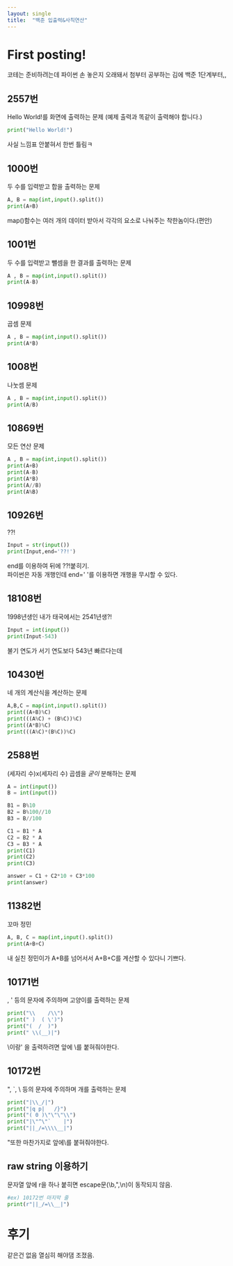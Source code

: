```yaml
---
layout: single
title:  "백준 입출력&사칙연산"
---
```


# First posting!

코테는 준비하려는데 파이썬
손 놓은지 오래돼서 첨부터 공부하는 김에 백준 1단계부터,,

## 2557번  
Hello World!를 화면에 출력하는 문제 (예제 출력과 똑같이 출력해야 합니다.)
```python
print("Hello World!")
````
사실 느낌표 안붙혀서 한번 틀림ㅋ  
  
## 1000번  
두 수를 입력받고 합을 출력하는 문제
```python
A, B = map(int,input().split())
print(A+B)
```
map()함수는 여러 개의 데이터 받아서 각각의 요소로 나눠주는 착한놈이다.(편안)  

## 1001번
두 수를 입력받고 뺄셈을 한 결과를 출력하는 문제
```python
A , B = map(int,input().split())
print(A-B)
```  
## 10998번
곱셈 문제
```python
A , B = map(int,input().split())
print(A*B)
```  
## 1008번
나눗셈 문제
```python
A , B = map(int,input().split())
print(A/B)
```

## 10869번
모든 연산 문제
```python
A , B = map(int,input().split())
print(A+B)
print(A-B)
print(A*B)
print(A//B)
print(A%B)
```
## 10926번
??!
```python
Input = str(input())
print(Input,end='??!')
```
end를 이용하여 뒤에 ??!붙히기.  
파이썬은 자동 개행인데 end=' '를 이용하면 개행을 무시할 수 있다.  

## 18108번
1998년생인 내가 태국에서는 2541년생?!
```python
Input = int(input())
print(Input-543)
```
불기 연도가 서기 연도보다 543년 빠르다는데  

## 10430번
네 개의 계산식을 계산하는 문제
```python
A,B,C = map(int,input().split())
print((A+B)%C)
print(((A%C) + (B%C))%C)
print((A*B)%C)
print(((A%C)*(B%C))%C)
```
## 2588번
(세자리 수)x(세자리 수) 곱셈을 *굳이* 분해하는 문제
```python
A = int(input())
B = int(input())

B1 = B%10
B2 = B%100//10
B3 = B//100

C1 = B1 * A
C2 = B2 * A
C3 = B3 * A
print(C1)
print(C2)
print(C3)

answer = C1 + C2*10 + C3*100
print(answer)
```

## 11382번
꼬마 정민
```python
A, B, C = map(int,input().split())
print(A+B+C)
```
내 실친 정민이가 A+B를 넘어서서 A+B+C를 계산할 수 있다니 기쁘다.  

## 10171번
\, ' 등의 문자에 주의하며 고양이를 출력하는 문제
```python
print("\\    /\\")
print(" )  ( \')")
print("(  /  )")
print(" \\(__)|")
```
\이랑' 을 출력하려면 앞에 \를 붙혀줘야한다.  

## 10172번
", `, \ 등의 문자에 주의하며 개를 출력하는 문제
```python
print("|\\_/|")
print("|q p|   /}")
print("( 0 )\"\"\"\\")
print("|\"^\"`    |")
print("||_/=\\\\__|")
```
"또한 마찬가지로 앞에\를 붙혀줘야한다.
## raw string 이용하기 
문자열 앞에 r을 하나 붙히면 escape문(\b,\",\n)이 동작되지 않음.
```python
#ex) 10172번 마지막 줄
print(r"||_/=\\__|")
```
  
  
# 후기
같은건 없음 열심히 해야댐 조졌음.
